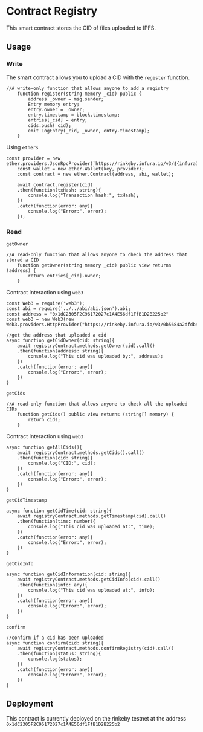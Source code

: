# Contract Registry

This smart contract stores the CID of files uploaded to IPFS.

## Usage
### Write
The smart contract allows you to upload a CID with the `register` function.

```
//A write-only function that allows anyone to add a registry
    function register(string memory _cid) public {
        address _owner = msg.sender;
        Entry memory entry;
        entry.owner = _owner;
        entry.timestamp = block.timestamp;
        entries[_cid] = entry;
        cids.push(_cid);
        emit LogEntry(_cid, _owner, entry.timestamp);
    }
```

Using `ethers`

```
const provider = new ether.providers.JsonRpcProvider(`https://rinkeby.infura.io/v3/${infuraId`);
    const wallet = new ether.Wallet(key, provider);
    const contract = new ether.Contract(address, abi, wallet);

    await contract.register(cid)
    .then(function(txHash: string){
        console.log("Transaction hash:", txHash);
    })
    .catch(function(error: any){
        console.log("Error:", error);
    });
```

### Read

`getOwner`
```
//A read-only function that allows anyone to check the address that stored a CID
    function getOwner(string memory _cid) public view returns (address) {
        return entries[_cid].owner;
    }
```

Contract Interaction using `web3`

```
const Web3 = require('web3');
const abi = require('../../abi/abi.json').abi;
const address = "0x1dC2305F2C96172027c1A4E56df1FfB1D2B225b2"
const web3 = new Web3(new Web3.providers.HttpProvider("https://rinkeby.infura.io/v3/0b5684a2dfdb41bfaf72e29ecc001ced"));

//get the address that uploaded a cid
async function getCidOwner(cid: string){
    await registryContract.methods.getOwner(cid).call()
    .then(function(address: string){
        console.log("This cid was uploaded by:", address);
    })
    .catch(function(error: any){
        console.log("Error:", error);
    })
}
```

`getCids`

```
//A read-only function that allows anyone to check all the uploaded CIDs
    function getCids() public view returns (string[] memory) {
        return cids;
    }
```

Contract Interaction using `web3`

```
async function getAllCids(){
    await registryContract.methods.getCids().call()
    .then(function(cid: string){
        console.log("CID:", cid);
    })
    .catch(function(error: any){
        console.log("Error:", error);
    })
}
```

`getCidTimestamp`

```
async function getCidTime(cid: string){
    await registryContract.methods.getTimestamp(cid).call()
    .then(function(time: number){
        console.log("This cid was uploaded at:", time);
    })
    .catch(function(error: any){
        console.log("Error:", error);
    })
}
```

`getCidInfo`

```
async function getCidInformation(cid: string){
    await registryContract.methods.getCidInfo(cid).call()
    .then(function(info: any){
        console.log("This cid was uploaded at:", info);
    })
    .catch(function(error: any){
        console.log("Error:", error);
    })
}
```

`confirm`

```
//confirm if a cid has been uploaded
async function confirm(cid: string){
    await registryContract.methods.confirmRegistry(cid).call()
    .then(function(status: string){
        console.log(status);
    })
    .catch(function(error: any){
        console.log("Error:", error);
    })
}
```

## Deployment
This contract is currently deployed on the rinkeby testnet at the address `0x1dC2305F2C96172027c1A4E56df1FfB1D2B225b2`

